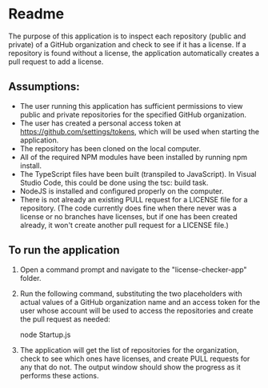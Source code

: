 # Readme

The purpose of this application is to inspect each repository (public and private) of a GitHub organization and check to see if it has a license. If a repository is found without a license, the application automatically creates a pull request to add a license.

## Assumptions:

* The user running this application has sufficient permissions to view public and private repositories for the specified GitHub organization.
* The user has created a personal access token at https://github.com/settings/tokens, which will be used when starting the application.
* The repository has been cloned on the local computer.
* All of the required NPM modules have been installed by running npm install.
* The TypeScript files have been built (transpiled to JavaScript). In Visual Studio Code, this could be done using the tsc: build task.
* NodeJS is installed and configured properly on the computer.
* There is not already an existing PULL request for a LICENSE file for a repository. (The code currently does fine when there never was a license or no branches have licenses, but if one has been created already, it won't create another pull request for a LICENSE file.)

## To run the application

1. Open a command prompt and navigate to the "license-checker-app" folder.
2. Run the following command, substituting the two placeholders with actual values of a GitHub organization name and an access token for the user whose account will be used to access the repositories and create the pull request as needed:

    node Startup.js <OrganizationName> <AccessToken>

3. The application will get the list of repositories for the organization, check to see which ones have licenses, and create PULL requests for any that do not. The output window should show the progress as it performs these actions.